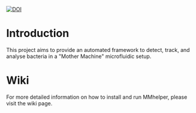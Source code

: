 [![DOI](https://zenodo.org/badge/109839180.svg)](https://zenodo.org/badge/latestdoi/109839180)


# Introduction 

This project aims to provide an automated framework to detect, track, and analyse bacteria in a "Mother Machine" microfluidic setup.

# Wiki
For more detailed information on how to install and run MMhelper, please visit the wiki page.
